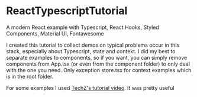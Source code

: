 # ReactTypescriptTutorial
A modern React example with Typescript, React Hooks, Styled Components, Material UI, Fontawesome



I created this tutorial to collect demos on typical problems occur in this stack, especially about Typescript, state and context. I did my best to separate examples to components, so if you want, you can simply remove components from App.tsx (or even from the component folder) to only deal with the one you need. Only exception store.tsx for context examples which is in the root folder.

For some examples I used [TechZ's tutorial video](https://youtu.be/BnIhk4igd8I). It was pretty useful